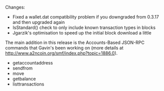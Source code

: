 Changes:
* Fixed a wallet.dat compatibility problem if you downgraded from 0.3.17 and then upgraded again
* IsStandard() check to only include known transaction types in blocks
* Jgarzik's optimisation to speed up the initial block download a little

The main addition in this release is the Accounts-Based JSON-RPC commands that Gavin's been working on (more details at http://www.a2ncoin.org/smf/index.php?topic=1886.0).  
* getaccountaddress
* sendfrom
* move
* getbalance
* listtransactions
